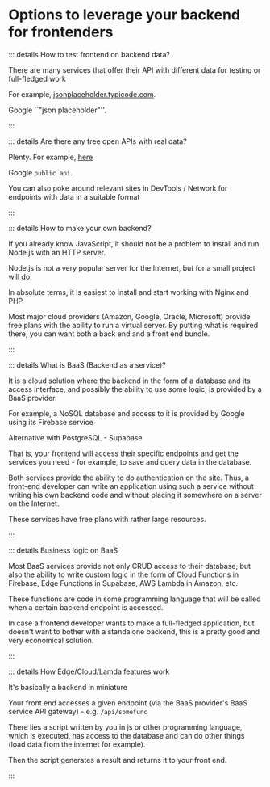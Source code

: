 # Options to leverage your backend for frontenders

::: details How to test frontend on backend data?

There are many services that offer their API with different data for testing or full-fledged work

For example, [jsonplaceholder.typicode.com](https://jsonplaceholder.typicode.com/).

Google ``"json placeholder"''.

:::

::: details Are there any free open APIs with real data?

Plenty. For example, [here](https://github.com/public-apis/public-apis)

Google `public api`.

You can also poke around relevant sites in DevTools / Network for endpoints with data in a suitable format

:::

::: details How to make your own backend?

If you already know JavaScript, it should not be a problem to install and run Node.js with an HTTP server.

Node.js is not a very popular server for the Internet, but for a small project will do.

In absolute terms, it is easiest to install and start working with Nginx and PHP

Most major cloud providers (Amazon, Google, Oracle, Microsoft) provide free plans with the ability to run a virtual server. By putting what is required there, you can want both a back end and a front end bundle.

:::

::: details What is BaaS (Backend as a service)?

It is a cloud solution where the backend in the form of a database and its access interface, and possibly the ability to use some logic, is provided by a BaaS provider.

For example, a NoSQL database and access to it is provided by Google using its Firebase service

Alternative with PostgreSQL - Supabase

That is, your frontend will access their specific endpoints and get the services you need - for example, to save and query data in the database.

Both services provide the ability to do authentication on the site. Thus, a front-end developer can write an application using such a service without writing his own backend code and without placing it somewhere on a server on the Internet.

These services have free plans with rather large resources.

:::

::: details Business logic on BaaS

Most BaaS services provide not only CRUD access to their database, but also the ability to write custom logic in the form of Cloud Functions in Firebase, Edge Functions in Supabase, AWS Lambda in Amazon, etc.

These functions are code in some programming language that will be called when a certain backend endpoint is accessed.

In case a frontend developer wants to make a full-fledged application, but doesn't want to bother with a standalone backend, this is a pretty good and very economical solution.

:::

::: details How Edge/Cloud/Lamda features work

It's basically a backend in miniature

Your front end accesses a given endpoint (via the BaaS provider's BaaS service API gateway) - e.g. `/api/somefunc`

There lies a script written by you in js or other programming language, which is executed, has access to the database and can do other things (load data from the internet for example).

Then the script generates a result and returns it to your front end.

:::
